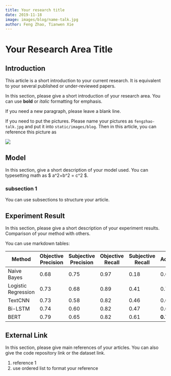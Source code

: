 ```yaml
---
title: Your research title
date: 2019-11-18
image: images/blog/name-talk.jpg
author: Feng Zhao, Tianwen Xie
---
```


# Your Research Area Title

## Introduction

​This article is a short introduction to your current research. It is equivalent to your several published or
under-reviewed papers.

In this section, please give a short introduction of your research area. You can use
**bold** or *italic* formatting for emphasis.

If you need a new paragraph, please leave a blank line.

If you need to put the pictures. Please name your pictures as `fengzhao-talk.jpg` and 
put it into `static/images/blog`. Then in this article, you can reference this picture as

![](../../../images/blog/name-talk.jpg)

## Model

​In this section, give a short description of your model used. You can typesetting math
as $ a^2+b^2 = c^2 $.

###  subsection 1

You can use subsections to structure your article.

## Experiment Result

In this section, please give a short description of your experiment results. Comparison of 
your method with others.

You can use markdown tables:

| **Method**          | **Objective**   **Precision** | **Subjective**   **Precision** | **Objective**   **Recall** | **Subjective**   **Recall** | **Accuracy** |
| ------------------- | ----------------------------- | ------------------------------ | -------------------------- | --------------------------- | ------------ |
| Naive Bayes         | 0.68                          | 0.75                           | 0.97                       | 0.18                        | 0.689        |
| Logistic Regression | 0.73                          | 0.68                           | 0.89                       | 0.41                        | 0.722        |
| TextCNN             | 0.73                          | 0.58                           | 0.82                       | 0.46                        | 0.691        |
| Bi-LSTM             | 0.74                          | 0.60                           | 0.82                       | 0.47                        | 0.699        |
| BERT                | 0.79                          | 0.65                           | 0.82                       | 0.61                        | **0.746**    |

## External Link

In this section, please give main references of your articles. You can also give the code
repository link or the dataset link.

1. reference 1
1. use ordered list to format your reference

